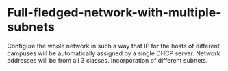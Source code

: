 # Full-fledged-network-with-multiple-subnets
Configure the whole network in such a way that IP for the hosts of different campuses  will be automatically assigned by a single DHCP server.  Network addresses will be from all 3 classes.  Incorporation of different subnets. 
